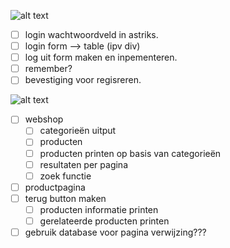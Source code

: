 ![alt text](https://avatars0.githubusercontent.com/u/11294766?v=3&s=40)
- [ ] login wachtwoordveld in astriks. 
- [ ] login form --> table (ipv div)
- [ ] log uit form maken en inpementeren.
- [ ] remember?
- [ ] bevestiging voor regisreren.

![alt text](https://avatars1.githubusercontent.com/u/11294762?v=3&s=64)
- [ ] webshop
	- [ ] categorieën uitput
	- [ ] producten
	- [ ] producten printen op basis van categorieën
	- [ ] resultaten per pagina
	- [ ] zoek functie
- [ ] productpagina
- [ ] terug button maken
	- [ ] producten informatie printen
	- [ ] gerelateerde producten printen
- [ ] gebruik database voor pagina verwijzing???
